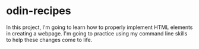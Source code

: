 # odin-recipes
In this project, I'm going to learn how to properly implement HTML elements in creating a webpage. I'm going to practice using my command line skills to help these changes come to life. 
